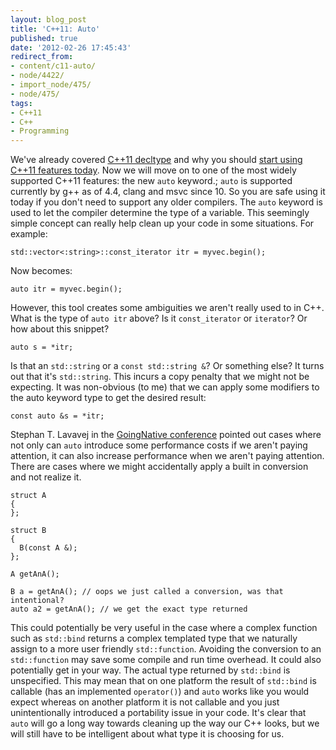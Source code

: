 ```yaml
---
layout: blog_post
title: 'C++11: Auto'
published: true
date: '2012-02-26 17:45:43'
redirect_from:
- content/c11-auto/
- node/4422/
- import_node/475/
- node/475/
tags:
- C++11
- C++
- Programming
---
```


We've already covered [C++11 decltype](/content/c11-decltype) and why you should [start using C++11 features today](/import_node/471). Now we will move on to one of the most widely supported C++11 features: the new `auto` keyword.; `auto` is supported currently by g++ as of 4.4, clang and msvc since 10. So you are safe using it today if you don't need to support any older compilers. The `auto` keyword is used to let the compiler determine the type of a variable. This seemingly simple concept can really help clean up your code in some situations. For example:

    std::vector<:string>::const_iterator itr = myvec.begin();

Now becomes:

    auto itr = myvec.begin();

However, this tool creates some ambiguities we aren't really used to in C++. What is the type of `auto itr` above? Is it `const_iterator` or `iterator`? Or how about this snippet?

    auto s = *itr;

Is that an `std::string` or a `const std::string &`? Or something else? It turns out that it's `std::string`. This incurs a copy penalty that we might not be expecting. It was non-obvious (to me) that we can apply some modifiers to the auto keyword type to get the desired result:

    const auto &s = *itr;

Stephan T. Lavavej in the [GoingNative conference](http://channel9.msdn.com/Events/GoingNative/GoingNative-2012/STL11-Magic-Secrets) pointed out cases where not only can `auto` introduce some performance costs if we aren't paying attention, it can also increase performance when we aren't paying attention. There are cases where we might accidentally apply a built in conversion and not realize it.

    struct A
    {
    };

    struct B
    {
      B(const A &);
    };

    A getAnA();

    B a = getAnA(); // oops we just called a conversion, was that intentional?
    auto a2 = getAnA(); // we get the exact type returned

This could potentially be very useful in the case where a complex function such as `std::bind` returns a complex templated type that we naturally assign to a more user friendly `std::function`. Avoiding the conversion to an `std::function` may save some compile and run time overhead. It could also potentially get in your way. The actual type returned by `std::bind` is unspecified. This may mean that on one platform the result of `std::bind` is callable (has an implemented `operator()`) and `auto` works like you would expect whereas on another platform it is not callable and you just unintentionally introduced a portability issue in your code. It's clear that `auto` will go a long way towards cleaning up the way our C++ looks, but we will still have to be intelligent about what type it is choosing for us.
